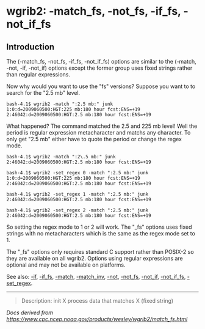 # wgrib2: -match_fs, -not_fs, -if_fs, -not_if_fs

## Introduction

The (-match_fs, -not_fs, -if_fs, -not_if_fs) options are
similar to the
(-match, -not, -if, -not_if) options except the former
group uses fixed strings rather than regular expressions.

Now why would you want to use the "fs" versions? Suppose you want to to
search for the "2.5 mb" level.

```
bash-4.1$ wgrib2 -match ":2.5 mb:" junk
1:0:d=2009060500:HGT:225 mb:180 hour fcst:ENS=+19
2:46042:d=2009060500:HGT:2.5 mb:180 hour fcst:ENS=+19
```

What happened? The command matched the 2.5 and 225 mb level! Well the
period is regular expression metacharacter and matchs any character. To
only get "2.5 mb" either have to quote the period or change the regex mode.

```
bash-4.1$ wgrib2 -match ":2\.5 mb:" junk
2:46042:d=2009060500:HGT:2.5 mb:180 hour fcst:ENS=+19

bash-4.1$ wgrib2 -set_regex 0 -match ":2.5 mb:" junk
1:0:d=2009060500:HGT:225 mb:180 hour fcst:ENS=+19
2:46042:d=2009060500:HGT:2.5 mb:180 hour fcst:ENS=+19

bash-4.1$ wgrib2 -set_regex 1 -match ":2.5 mb:" junk
2:46042:d=2009060500:HGT:2.5 mb:180 hour fcst:ENS=+19

bash-4.1$ wgrib2 -set_regex 2 -match ":2.5 mb:" junk
2:46042:d=2009060500:HGT:2.5 mb:180 hour fcst:ENS=+19
```

So setting the regex mode to 1 or 2 will work. The "\_fs" options
uses fixed strings with no metacharacters which is the same
as the regex mode set to 1.

The "\_fs" options only requires standard C support rather than POSIX-2
so they are available on all wgrib2. Options using
regular expressions are optional and may not be available on platforms.

See also:
[-if](./if.md),
[-if_fs](./if_fs.md),
[-match](./match.md),
[-match_inv](./match_inv.md),
[-not](./not.md),
[-not_fs](./not_fs.md),
[-not_if](./not_if.md),
[-not_if_fs](./not_if_fs.md),
[-set_regex](./set_regex.md).

---

> Description: init X process data that matches X (fixed string)

_Docs derived from <https://www.cpc.ncep.noaa.gov/products/wesley/wgrib2/match_fs.html>_
